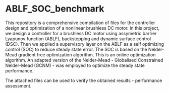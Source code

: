 # ABLF_SOC_benchmark

This repository is a comprehensive compilation of files for the controller design and optimization of a nonlinear brushless DC motor. In this project, we design a controller for a brushless DC motor using assymetric barrier Lyapunov function (ABLF), backstepping and dynamic surface control (DSC). Then we applied a supervisory layer on the ABLF as a self optimizing control (SOC) to reduce steady state error. The SOC is based on the Nelder-Mead gradient free optimization algorithm. This is an online optimization algorithm. An adapted version of the Nelder-Mead - Globalised Constrained Nelder-Mead (GCNM) - was employed to optimize the steady state performance.

The attached files can be used to verify the obtained results - performance assessment. 
